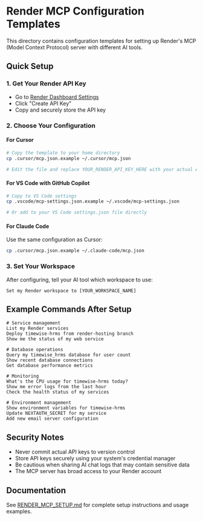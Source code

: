 # Render MCP Configuration Templates

This directory contains configuration templates for setting up Render's MCP (Model Context Protocol) server with different AI tools.

## Quick Setup

### 1. Get Your Render API Key

- Go to [Render Dashboard Settings](https://dashboard.render.com/settings#api-keys)
- Click "Create API Key"
- Copy and securely store the API key

### 2. Choose Your Configuration

#### For Cursor

```bash
# Copy the template to your home directory
cp .cursor/mcp.json.example ~/.cursor/mcp.json

# Edit the file and replace YOUR_RENDER_API_KEY_HERE with your actual API key
```

#### For VS Code with GitHub Copilot

```bash
# Copy to VS Code settings
cp .vscode/mcp-settings.json.example ~/.vscode/mcp-settings.json

# Or add to your VS Code settings.json file directly
```

#### For Claude Code

Use the same configuration as Cursor:

```bash
cp .cursor/mcp.json.example ~/.claude-code/mcp.json
```

### 3. Set Your Workspace

After configuring, tell your AI tool which workspace to use:

```
Set my Render workspace to [YOUR_WORKSPACE_NAME]
```

## Example Commands After Setup

```
# Service management
List my Render services
Deploy timewise-hrms from render-hosting branch
Show me the status of my web service

# Database operations
Query my timewise_hrms database for user count
Show recent database connections
Get database performance metrics

# Monitoring
What's the CPU usage for timewise-hrms today?
Show me error logs from the last hour
Check the health status of my services

# Environment management
Show environment variables for timewise-hrms
Update NEXTAUTH_SECRET for my service
Add new email server configuration
```

## Security Notes

- Never commit actual API keys to version control
- Store API keys securely using your system's credential manager
- Be cautious when sharing AI chat logs that may contain sensitive data
- The MCP server has broad access to your Render account

## Documentation

See [RENDER_MCP_SETUP.md](../docs/RENDER_MCP_SETUP.md) for complete setup instructions and usage examples.
